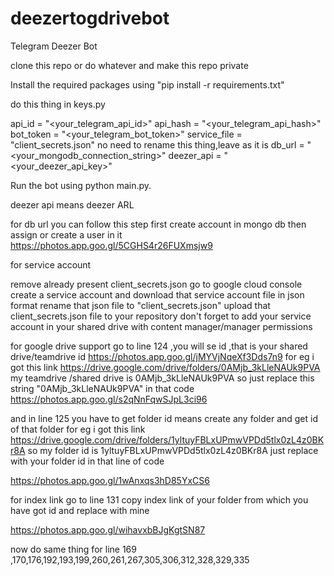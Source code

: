 # deezertogdrivebot
Telegram Deezer Bot



clone this repo or do whatever and make this repo private 


Install the required packages using "pip install -r requirements.txt"

  
  
 
 do this thing in keys.py  
 
 
 
api_id = "<your_telegram_api_id>"
api_hash = "<your_telegram_api_hash>"
bot_token = "<your_telegram_bot_token>"
service_file = "client_secrets.json"     no need to rename this thing,leave as it is
db_url = "<your_mongodb_connection_string>"
deezer_api = "<your_deezer_api_key>"

Run the bot using python main.py.






deezer api means deezer ARL 


for db url you can follow this step 
first create account in mongo db
then assign or create a user in it 
https://photos.app.goo.gl/5CGHS4r26FUXmsjw9






for service account

remove already present client_secrets.json
go to google cloud console
create a service account and download that service account file in json format
rename that json file to "client_secrets.json"
upload that client_secrets.json file to your repository
don't forget to add your service account in your shared drive with content manager/manager permissions 



for google drive support
go to line 124 ,you will se id ,that is your shared drive/teamdrive id 
https://photos.app.goo.gl/jMYVjNqeXf3Dds7n9
for eg i got this link https://drive.google.com/drive/folders/0AMjb_3kLleNAUk9PVA
my teamdrive /shared drive is 0AMjb_3kLleNAUk9PVA
so just replace this string "0AMjb_3kLleNAUk9PVA" in that code
https://photos.app.goo.gl/s2qNnFqwSJpL3ci96




and in line 125 you have to get folder id means create any folder and get id of that folder 
for eg i got this link https://drive.google.com/drive/folders/1yltuyFBLxUPmwVPDd5tlx0zL4z0BKr8A
so my folder id is 1yltuyFBLxUPmwVPDd5tlx0zL4z0BKr8A
just replace with your folder id in that line of code 

https://photos.app.goo.gl/1wAnxqs3hD85YxCS6





for index link
go to line 131 
copy index link of your folder from which you have got id 
and replace with mine

https://photos.app.goo.gl/wihavxbBJgKgtSN87






now do same thing for line 169 ,170,176,192,193,199,260,261,267,305,306,312,328,329,335
